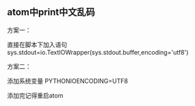 ## atom中print中文乱码

方案一：

直接在脚本下加入语句 sys.stdout=io.TextIOWrapper(sys.stdout.buffer,encoding='utf8')

方案二：

添加系统变量 PYTHONIOENCODING=UTF8

添加完记得重启atom